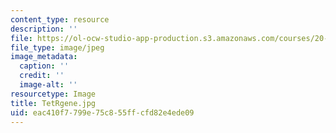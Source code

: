 ```yaml
---
content_type: resource
description: ''
file: https://ol-ocw-studio-app-production.s3.amazonaws.com/courses/20-020-introduction-to-biological-engineering-design-spring-2009/eac410f7799e75c855ffcfd82e4ede09_TetRgene.jpg
file_type: image/jpeg
image_metadata:
  caption: ''
  credit: ''
  image-alt: ''
resourcetype: Image
title: TetRgene.jpg
uid: eac410f7-799e-75c8-55ff-cfd82e4ede09
---
```

